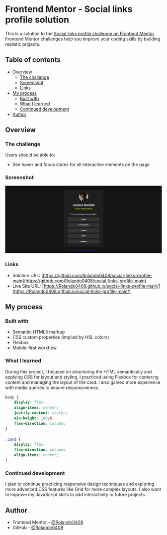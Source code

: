 # Frontend Mentor - Social links profile solution

This is a solution to the [Social links profile challenge on Frontend Mentor](https://www.frontendmentor.io/challenges/social-links-profile-UG32l9m6dQ). Frontend Mentor challenges help you improve your coding skills by building realistic projects. 

## Table of contents

- [Overview](#overview)
  - [The challenge](#the-challenge)
  - [Screenshot](#screenshot)
  - [Links](#links)
- [My process](#my-process)
  - [Built with](#built-with)
  - [What I learned](#what-i-learned)
  - [Continued development](#continued-development)
- [Author](#author)

## Overview

### The challenge

Users should be able to:

- See hover and focus states for all interactive elements on the page

### Screenshot

![](./assets/images/Captura%20de%20pantalla%202025-06-16%20141753.png)

### Links

- Solution URL: [https://github.com/Rolando0408/social-links-profile-main](https://github.com/Rolando0408/social-links-profile-main)
- Live Site URL: [https://Rolando0408.github.io/social-links-profile-main/](https://Rolando0408.github.io/social-links-profile-main/)

## My process

### Built with

- Semantic HTML5 markup
- CSS custom properties (implied by HSL colors)
- Flexbox
- Mobile-first workflow

### What I learned

During this project, I focused on structuring the HTML semantically and applying CSS for layout and styling. I practiced using Flexbox for centering content and managing the layout of the card. I also gained more experience with media queries to ensure responsiveness.

```css
body {
    display: flex;
    align-items: center;
    justify-content: center;
    min-height: 100vh;
    flex-direction: column;
}

.card {
    display: flex;
    flex-direction: column;
    align-items: center;
}
```

### Continued development

I plan to continue practicing responsive design techniques and exploring more advanced CSS features like Grid for more complex layouts. I also want to improve my JavaScript skills to add interactivity to future projects.

## Author

- Frontend Mentor - [@Rolando0408](https://www.frontendmentor.io/profile/Rolando0408)
- GitHub - [@Rolando0408](https://github.com/Rolando0408)

